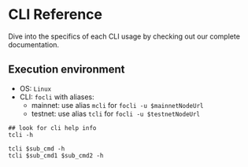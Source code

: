 # CLI Reference

Dive into the specifics of each CLI usage by checking out our complete documentation.

## Execution environment

- OS: `Linux`
- CLI: `focli` with aliases:
  - mainnet: use alias `mcli` for `focli -u $mainnetNodeUrl`
  - testnet: use alias `tcli` for `focli -u $testnetNodeUrl`

```
## look for cli help info
tcli -h

tcli $sub_cmd -h
tcli $sub_cmd1 $sub_cmd2 -h
```